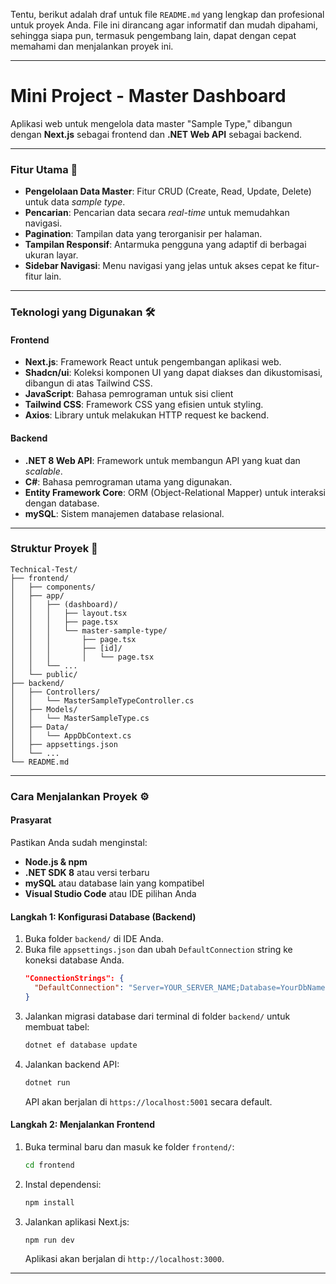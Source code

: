 Tentu, berikut adalah draf untuk file `README.md` yang lengkap dan profesional untuk proyek Anda. File ini dirancang agar informatif dan mudah dipahami, sehingga siapa pun, termasuk pengembang lain, dapat dengan cepat memahami dan menjalankan proyek ini.

-----

# Mini Project - Master Dashboard

Aplikasi web untuk mengelola data master "Sample Type," dibangun dengan **Next.js** sebagai frontend dan **.NET Web API** sebagai backend.

-----

### **Fitur Utama** 🚀

  * **Pengelolaan Data Master**: Fitur CRUD (Create, Read, Update, Delete) untuk data *sample type*.
  * **Pencarian**: Pencarian data secara *real-time* untuk memudahkan navigasi.
  * **Pagination**: Tampilan data yang terorganisir per halaman.
  * **Tampilan Responsif**: Antarmuka pengguna yang adaptif di berbagai ukuran layar.
  * **Sidebar Navigasi**: Menu navigasi yang jelas untuk akses cepat ke fitur-fitur lain.

-----

### **Teknologi yang Digunakan** 🛠️

#### **Frontend**

  * **Next.js**: Framework React untuk pengembangan aplikasi web.
  * **Shadcn/ui**: Koleksi komponen UI yang dapat diakses dan dikustomisasi, dibangun di atas Tailwind CSS.
  * **JavaScript**: Bahasa pemrograman untuk sisi client
  * **Tailwind CSS**: Framework CSS yang efisien untuk styling.
  * **Axios**: Library untuk melakukan HTTP request ke backend.

#### **Backend**

  * **.NET 8 Web API**: Framework untuk membangun API yang kuat dan *scalable*.
  * **C\#**: Bahasa pemrograman utama yang digunakan.
  * **Entity Framework Core**: ORM (Object-Relational Mapper) untuk interaksi dengan database.
  * **mySQL**: Sistem manajemen database relasional.

-----

### **Struktur Proyek** 📂

```
Technical-Test/
├── frontend/
│   ├── components/
│   ├── app/
│   │   ├── (dashboard)/
│   │   │   ├── layout.tsx
│   │   │   ├── page.tsx
│   │   │   └── master-sample-type/
│   │   │       ├── page.tsx
│   │   │       ├── [id]/
│   │   │       │   └── page.tsx
│   │   └── ...
│   └── public/
├── backend/
│   ├── Controllers/
│   │   └── MasterSampleTypeController.cs
│   ├── Models/
│   │   └── MasterSampleType.cs
│   ├── Data/
│   │   └── AppDbContext.cs
│   ├── appsettings.json
│   └── ...
└── README.md
```

-----

### **Cara Menjalankan Proyek** ⚙️

#### **Prasyarat**

Pastikan Anda sudah menginstal:

  * **Node.js & npm**
  * **.NET SDK 8** atau versi terbaru
  * **mySQL** atau database lain yang kompatibel
  * **Visual Studio Code** atau IDE pilihan Anda

#### **Langkah 1: Konfigurasi Database (Backend)**

1.  Buka folder `backend/` di IDE Anda.
2.  Buka file `appsettings.json` dan ubah `DefaultConnection` string ke koneksi database Anda.
    ```json
    "ConnectionStrings": {
      "DefaultConnection": "Server=YOUR_SERVER_NAME;Database=YourDbName;..."
    }
    ```
3.  Jalankan migrasi database dari terminal di folder `backend/` untuk membuat tabel:
    ```bash
    dotnet ef database update
    ```
4.  Jalankan backend API:
    ```bash
    dotnet run
    ```
    API akan berjalan di `https://localhost:5001` secara default.

#### **Langkah 2: Menjalankan Frontend**

1.  Buka terminal baru dan masuk ke folder `frontend/`:
    ```bash
    cd frontend
    ```
2.  Instal dependensi:
    ```bash
    npm install
    ```
3.  Jalankan aplikasi Next.js:
    ```bash
    npm run dev
    ```
    Aplikasi akan berjalan di `http://localhost:3000`.

-----